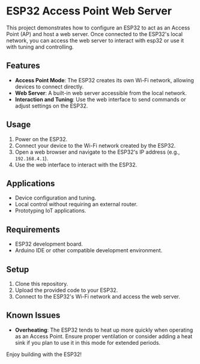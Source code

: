 # ESP32 Access Point Web Server
This project demonstrates how to configure an ESP32 to act as an Access Point (AP) and host a web server. Once connected to the ESP32's local network, you can access the web server to interact with esp32 or use it with tuning and controlling.

## Features
- **Access Point Mode**: The ESP32 creates its own Wi-Fi network, allowing devices to connect directly.
- **Web Server**: A built-in web server accessible from the local network.
- **Interaction and Tuning**: Use the web interface to send commands or adjust settings on the ESP32.

## Usage
1. Power on the ESP32.
2. Connect your device to the Wi-Fi network created by the ESP32.
3. Open a web browser and navigate to the ESP32's IP address (e.g., `192.168.4.1`).
4. Use the web interface to interact with the ESP32.

## Applications
- Device configuration and tuning.
- Local control without requiring an external router.
- Prototyping IoT applications.

## Requirements
- ESP32 development board.
- Arduino IDE or other compatible development environment.

## Setup
1. Clone this repository.
2. Upload the provided code to your ESP32.
3. Connect to the ESP32's Wi-Fi network and access the web server.

## Known Issues
- **Overheating**: The ESP32 tends to heat up more quickly when operating as an Access Point. Ensure proper ventilation or consider adding a heat sink if you plan to use it in this mode for extended periods.

Enjoy building with the ESP32!